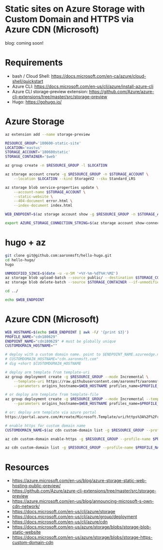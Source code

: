 # Static sites on Azure Storage with Custom Domain and HTTPS via Azure CDN (Microsoft)

blog: coming soon!

# Requirements

- bash / Cloud Shell: https://docs.microsoft.com/en-ca/azure/cloud-shell/quickstart
- Azure CLI: https://docs.microsoft.com/en-us/cli/azure/install-azure-cli
- Azure CLI storage-preview extension: https://github.com/Azure/azure-cli-extensions/tree/master/src/storage-preview
- Hugo: https://gohugo.io/

# Azure Storage

```bash
az extension add --name storage-preview

RESOURCE_GROUP='180600-static-site'
LOCATION='eastus'
STORAGE_ACCOUNT='180600static'
STORAGE_CONTAINER='$web'

az group create -n $RESOURCE_GROUP -l $LOCATION

az storage account create -g $RESOURCE_GROUP -n $STORAGE_ACCOUNT \
    --location $LOCATION --kind StorageV2 --sku Standard_LRS

az storage blob service-properties update \
    --account-name $STORAGE_ACCOUNT \
    --static-website \
    --404-document error.html \
    --index-document index.html

WEB_ENDPOINT=$(az storage account show -g $RESOURCE_GROUP -n $STORAGE_ACCOUNT | jq -r .primaryEndpoints.web)

export AZURE_STORAGE_CONNECTION_STRING=$(az storage account show-connection-string -g $RESOURCE_GROUP -n $STORAGE_ACCOUNT | jq -r .connectionString)
```

# hugo + az

```bash
git clone git@github.com:aaronmsft/hello-hugo.git
cd hello-hugo/
hugo

UNMODIFIED_SINCE=$(date -u -v-5M '+%Y-%m-%dT%H:%MZ')
az storage blob upload-batch --source public/ --destination $STORAGE_CONTAINER
az storage blob delete-batch --source $STORAGE_CONTAINER --if-unmodified-since $UNMODIFIED_SINCE

cd ../

echo $WEB_ENDPOINT
```

# Azure CDN (Microsoft)

```bash
WEB_HOSTNAME=$(echo $WEB_ENDPOINT | awk -F/ '{print $3}')
PROFILE_NAME="cdn180629"
ENDPOINT_NAME="cdn180629" # must be globally unique
CUSTOMDOMAIN_HOSTNAME=""

# deploy with a custom domain name. point to $ENDPOINT_NAME.azureedge.net and check propagation.
# CUSTOMDOMAIN_HOSTNAME="cdn.aaronmsft.com"
# dig +short $CUSTOMDOMAIN_HOSTNAME

# deploy arm template from template-uri
az group deployment create -g $RESOURCE_GROUP --mode Incremental \
    --template-uri https://raw.githubusercontent.com/aaronmsft/aaronmsft-com/master/static-sites-hugo-azure-storage-cdn//azuredeploy.json \
    --parameters origins_hostname=$WEB_HOSTNAME profiles_name=$PROFILE_NAME endpoints_name=$ENDPOINT_NAME customdomains_hostname=$CUSTOMDOMAIN_HOSTNAME

# or deploy arm template from template-file
az group deployment create -g $RESOURCE_GROUP --mode Incremental --template-file azuredeploy.json \
    --parameters origins_hostname=$WEB_HOSTNAME profiles_name=$PROFILE_NAME endpoints_name=$ENDPOINT_NAME customdomains_hostname=$CUSTOMDOMAIN_HOSTNAME

# or: deploy arm template via azure portal
https://portal.azure.com/#create/Microsoft.Template/uri/https%3A%2F%2Fraw.githubusercontent.com%2Faaronmsft%2Faaronmsft-com%2Fmaster%2Fstatic-sites-hugo-azure-storage-cdn%2F%2Fazuredeploy.json%0A

# enable https for custom domain name
CUSTOMDOMAIN_NAME=$(az cdn custom-domain list -g $RESOURCE_GROUP --profile-name $PROFILE_NAME --endpoint-name $ENDPOINT_NAME | jq -r '.[] | select(.hostName == "'$CUSTOMDOMAIN_HOSTNAME'") | .name')

az cdn custom-domain enable-https -g $RESOURCE_GROUP --profile-name $PROFILE_NAME --endpoint-name $ENDPOINT_NAME --name $CUSTOMDOMAIN_NAME

az cdn custom-domain list -g $RESOURCE_GROUP --profile-name $PROFILE_NAME --endpoint-name $ENDPOINT_NAME | jq -r '.[] | select(.hostName == "'$CUSTOMDOMAIN_HOSTNAME'") | .'
```

# Resources

- https://azure.microsoft.com/en-us/blog/azure-storage-static-web-hosting-public-preview/
- https://github.com/Azure/azure-cli-extensions/tree/master/src/storage-preview
- https://azure.microsoft.com/en-us/blog/announcing-microsoft-s-own-cdn-network/
- https://docs.microsoft.com/en-us/cli/azure/storage
- https://docs.microsoft.com/en-us/cli/azure/group/deployment
- https://docs.microsoft.com/en-us/cli/azure/cdn
- https://docs.microsoft.com/en-us/azure/storage/blobs/storage-blob-static-website
- https://docs.microsoft.com/en-us/azure/storage/blobs/storage-https-custom-domain-cdn
